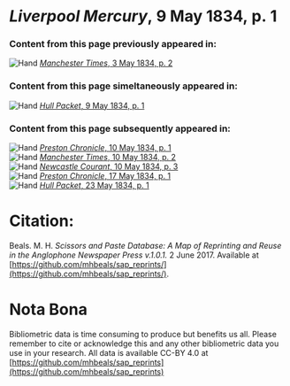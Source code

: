 # *Liverpool Mercury*, 9 May 1834, p. 1  
  
### Content from this page previously appeared in:  
![Hand](http://scissorsandpaste.net/wp-content/uploads/2017/06/smallhandpointer.png) [*Manchester Times*, 3 May 1834, p. 2](https://mhbeals.github.io/sap_html/Manchester-Times/Manchester-Times-3-May-1834-p-2)  
  
### Content from this page simeltaneously appeared in:  
![Hand](http://scissorsandpaste.net/wp-content/uploads/2017/06/smallhandpointer.png) [*Hull Packet*, 9 May 1834, p. 1](https://mhbeals.github.io/sap_html/Hull-Packet/Hull-Packet-9-May-1834-p-1)  
  
### Content from this page subsequently appeared in:  
![Hand](http://scissorsandpaste.net/wp-content/uploads/2017/06/smallhandpointer.png) [*Preston Chronicle*, 10 May 1834, p. 1](https://mhbeals.github.io/sap_html/Preston-Chronicle/Preston-Chronicle-10-May-1834-p-1)  
![Hand](http://scissorsandpaste.net/wp-content/uploads/2017/06/smallhandpointer.png) [*Manchester Times*, 10 May 1834, p. 2](https://mhbeals.github.io/sap_html/Manchester-Times/Manchester-Times-10-May-1834-p-2)  
![Hand](http://scissorsandpaste.net/wp-content/uploads/2017/06/smallhandpointer.png) [*Newcastle Courant*, 10 May 1834, p. 3](https://mhbeals.github.io/sap_html/Newcastle-Courant/Newcastle-Courant-10-May-1834-p-3)  
![Hand](http://scissorsandpaste.net/wp-content/uploads/2017/06/smallhandpointer.png) [*Preston Chronicle*, 17 May 1834, p. 1](https://mhbeals.github.io/sap_html/Preston-Chronicle/Preston-Chronicle-17-May-1834-p-1)  
![Hand](http://scissorsandpaste.net/wp-content/uploads/2017/06/smallhandpointer.png) [*Hull Packet*, 23 May 1834, p. 1](https://mhbeals.github.io/sap_html/Hull-Packet/Hull-Packet-23-May-1834-p-1)  


# Citation: 

Beals. M. H. *Scissors and Paste Database: A Map of Reprinting and Reuse in the Anglophone Newspaper Press v.1.0.1.* 2 June 2017. Available at [https://github.com/mhbeals/sap_reprints/](https://github.com/mhbeals/sap_reprints/). 

# Nota Bona

Bibliometric data is time consuming to produce but benefits us all. Please remember to cite or acknowledge this and any other bibliometric data you use in your research. All data is available CC-BY 4.0 at [https://github.com/mhbeals/sap_reprints](https://github.com/mhbeals/sap_reprints)